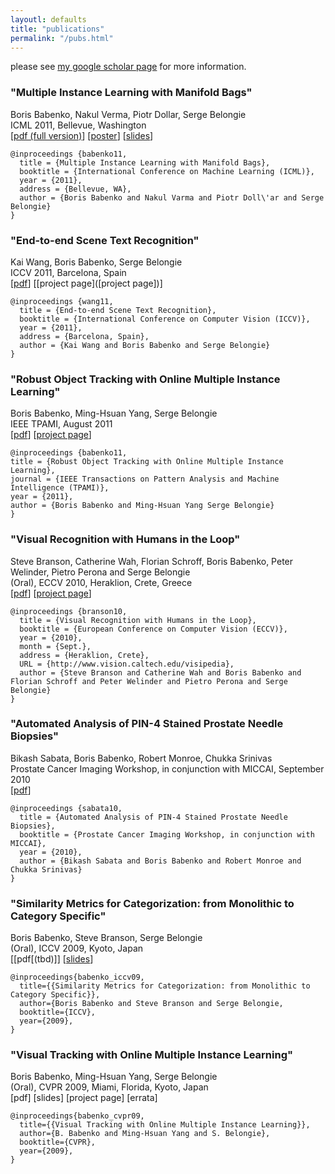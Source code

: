 ```yaml
---
layoutl: defaults
title: "publications"
permalink: "/pubs.html"
---
```

please see [my google scholar page](https://scholar.google.com/citations?user=HzfkQy4AAAAJ&hl=en&oi=ao) for more information.


### "Multiple Instance Learning with Manifold Bags"
Boris Babenko, Nakul Verma, Piotr Dollar, Serge Belongie  
ICML 2011, Bellevue, Washington  
[[pdf (full version)](/assets/papers/mbag_full_final.pdf)] [[poster](/assets/papers/mbag_poster.pdf)] [[slides](/assets/papers/mbag_slides.pdf)]
```
@inproceedings {babenko11,
  title = {Multiple Instance Learning with Manifold Bags},
  booktitle = {International Conference on Machine Learning (ICML)},
  year = {2011},
  address = {Bellevue, WA},
  author = {Boris Babenko and Nakul Varma and Piotr Doll\'ar and Serge Belongie}
}
```


### "End-to-end Scene Text Recognition"
Kai Wang, Boris Babenko, Serge Belongie  
ICCV 2011, Barcelona, Spain  
[[pdf](http://vision.ucsd.edu/~kai/pubs/wang_iccv2011.pdf)] [[project page]([project page])]
```
@inproceedings {wang11,
  title = {End-to-end Scene Text Recognition},
  booktitle = {International Conference on Computer Vision (ICCV)},
  year = {2011},
  address = {Barcelona, Spain},
  author = {Kai Wang and Boris Babenko and Serge Belongie}
}
```


### "Robust Object Tracking with Online Multiple Instance Learning"
Boris Babenko, Ming-Hsuan Yang, Serge Belongie  
IEEE TPAMI, August 2011  
[[pdf](/assets/papers/miltrack-pami-final.pdf)] [[project page](/miltrack.html)]
```
@inproceedings {babenko11,
title = {Robust Object Tracking with Online Multiple Instance Learning},
journal = {IEEE Transactions on Pattern Analysis and Machine Intelligence (TPAMI)},
year = {2011},
author = {Boris Babenko and Ming-Hsuan Yang Serge Belongie}
}
```


### "Visual Recognition with Humans in the Loop"
Steve Branson, Catherine Wah, Florian Schroff, Boris Babenko, Peter Welinder, Pietro Perona and Serge Belongie  
(Oral), ECCV 2010, Heraklion, Crete, Greece  
[[pdf](http://vision.ucsd.edu/sites/default/files/Visipedia20q.pdf)] [[project page](http://www.vision.caltech.edu/visipedia/)]
```
@inproceedings {branson10,
  title = {Visual Recognition with Humans in the Loop},
  booktitle = {European Conference on Computer Vision (ECCV)},
  year = {2010},
  month = {Sept.},
  address = {Heraklion, Crete},
  URL = {http://www.vision.caltech.edu/visipedia},
  author = {Steve Branson and Catherine Wah and Boris Babenko and Florian Schroff and Peter Welinder and Pietro Perona and Serge Belongie}
}
```


### "Automated Analysis of PIN-4 Stained Prostate Needle Biopsies"
Bikash Sabata, Boris Babenko, Robert Monroe, Chukka Srinivas  
Prostate Cancer Imaging Workshop, in conjunction with MICCAI, September 2010  
[[pdf](tbd)]
```
@inproceedings {sabata10,
  title = {Automated Analysis of PIN-4 Stained Prostate Needle Biopsies},
  booktitle = {Prostate Cancer Imaging Workshop, in conjunction with MICCAI},
  year = {2010},
  author = {Bikash Sabata and Boris Babenko and Robert Monroe and Chukka Srinivas}
}
```

### "Similarity Metrics for Categorization: from Monolithic to Category Specific"
Boris Babenko, Steve Branson, Serge Belongie  
(Oral), ICCV 2009, Kyoto, Japan  
[[pdf[(tbd)]] [[slides](tbd)]
```
@inproceedings{babenko_iccv09,
  title={{Similarity Metrics for Categorization: from Monolithic to Category Specific}},
  author={Boris Babenko and Steve Branson and Serge Belongie,
  booktitle={ICCV},
  year={2009},
}
```

### "Visual Tracking with Online Multiple Instance Learning"
Boris Babenko, Ming-Hsuan Yang, Serge Belongie  
(Oral), CVPR 2009, Miami, Florida, Kyoto, Japan  
[pdf] [slides] [project page] [errata]  
```
@inproceedings{babenko_cvpr09,
  title={{Visual Tracking with Online Multiple Instance Learning}},
  author={B. Babenko and Ming-Hsuan Yang and S. Belongie},
  booktitle={CVPR},
  year={2009},
}
```

